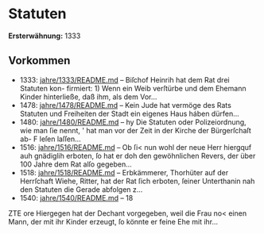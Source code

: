 # Statuten

**Ersterwähnung:** 1333

## Vorkommen
- 1333: [jahre/1333/README.md](../jahre/1333/README.md) – Biſchof Heinrih hat dem Rat drei Statuten kon-
firmiert: 1) Wenn ein Weib verſtürbe und dem Ehemann
Kinder hinterließe, daß ihm, als dem Vor...
- 1478: [jahre/1478/README.md](../jahre/1478/README.md) – Kein Jude hat vermöge des Rats Statuten und Freiheiten
der Stadt ein eigenes Haus háben dürfen...
- 1480: [jahre/1480/README.md](../jahre/1480/README.md) – hy Die Statuten oder Polizeiordnung, wie man ſie nennt,
' hat man vor der Zeit in der Kirche der Bürgerſchaſt ab-
F leſen laſſen...
- 1516: [jahre/1516/README.md](../jahre/1516/README.md) – Ob ſi< nun wohl der neue Herr hiergquf auh
gnädiglih erboten, ſo hat er doh den gewöhnlichen
Revers, der über 100 Jahre dem Rat alſo gegeben...
- 1518: [jahre/1518/README.md](../jahre/1518/README.md) – Erbkämmerer, Thorhüter auf der Herrſchaft Wiehe,
Ritter, hat der Rat ſich erboten, ſeiner Unterthanin nah
den Statuten die Gerade abfolgen z...
- 1540: [jahre/1540/README.md](../jahre/1540/README.md) – 18


ZTE ore
Hiergegen hat der Dechant vorgegeben, weil die Frau no<
einen Mann, der mit ihr Kinder erzeugt, ſo könnte er
feine Ehe mit ihr...
